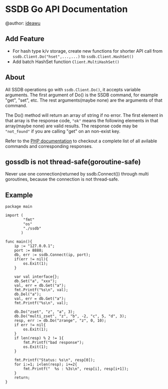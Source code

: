 SSDB Go API Documentation
============

@author: [ideawu](http://www.ideawu.com/)

## Add Feature
* For hash type k/v storage, create new functions for shorter API call from ```ssdb.Client.Do("hset",...,...)``` to ```ssdb.Client.HashSet()```
* Add batch HashSet function ```Client.MultiHashSet()```

## About

All SSDB operations go with ```ssdb.Client.Do()```, it accepts variable arguments. The first argument of Do() is the SSDB command, for example "get", "set", etc. The rest arguments(maybe none) are the arguments of that command.

The Do() method will return an array of string if no error. The first element in that array is the response code, ```"ok"``` means the following elements in that array(maybe none) are valid results. The response code may be ```"not_found"``` if you are calling "get" on an non-exist key.

Refer to the [PHP documentation](http://www.ideawu.com/ssdb/docs/php/) to checkout a complete list of all avilable commands and corresponding responses.

## gossdb is not thread-safe(goroutine-safe)

Never use one connection(returned by ssdb.Connect()) through multi goroutines, because the connection is not thread-safe.

## Example

	package main

	import (
			"fmt"
			"os"
			"./ssdb"
		   )

	func main(){
		ip := "127.0.0.1";
		port := 8888;
		db, err := ssdb.Connect(ip, port);
		if(err != nil){
			os.Exit(1);
		}

		var val interface{};
		db.Set("a", "xxx");
		val, err = db.Get("a");
		fmt.Printf("%s\n", val);
		db.Del("a");
		val, err = db.Get("a");
		fmt.Printf("%s\n", val);

		db.Do("zset", "z", "a", 3);
		db.Do("multi_zset", "z", "b", -2, "c", 5, "d", 3);
		resp, err := db.Do("zrange", "z", 0, 10);
		if err != nil{
			os.Exit(1);
		}
		if len(resp) % 2 != 1{
			fmt.Printf("bad response");
			os.Exit(1);
		}

		fmt.Printf("Status: %s\n", resp[0]);
		for i:=1; i<len(resp); i+=2{
			fmt.Printf("  %s : %3s\n", resp[i], resp[i+1]);
		}
		return;
	}
